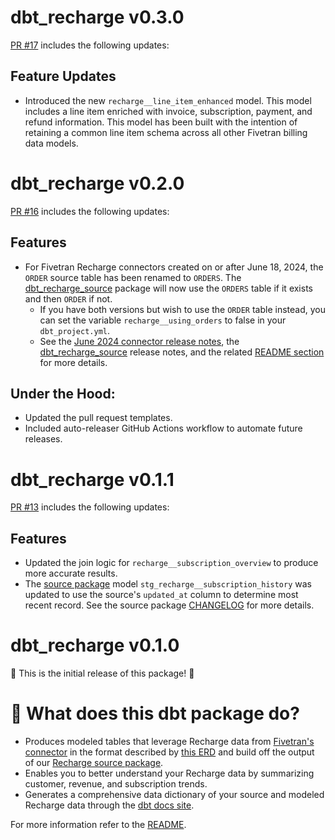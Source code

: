 # dbt_recharge v0.3.0
[PR #17](https://github.com/fivetran/dbt_recharge/pull/17) includes the following updates:
## Feature Updates
- Introduced the new `recharge__line_item_enhanced` model. This model includes a line item enriched with invoice, subscription, payment, and refund information. This model has been built with the intention of retaining a common line item schema across all other Fivetran billing data models.

# dbt_recharge v0.2.0
[PR #16](https://github.com/fivetran/dbt_recharge/pull/16) includes the following updates:
## Features
- For Fivetran Recharge connectors created on or after June 18, 2024, the `ORDER` source table has been renamed to `ORDERS`. The [dbt_recharge_source](https://github.com/fivetran/dbt_recharge_source) package will now use the `ORDERS` table if it exists and then `ORDER` if not.  
  - If you have both versions but wish to use the `ORDER` table instead, you can set the variable `recharge__using_orders` to false in your `dbt_project.yml`.
  - See the [June 2024 connector release notes](https://fivetran.com/docs/connectors/applications/recharge/changelog#june2024), the [dbt_recharge_source](https://github.com/fivetran/dbt_recharge_source/releases/tag/v0.2.0) release notes, and the related [README section](https://github.com/fivetran/dbt_recharge/blob/main/README.md##leveraging-orders-vs-orders-source) for more details.

## Under the Hood:
- Updated the pull request templates.
- Included auto-releaser GitHub Actions workflow to automate future releases.

# dbt_recharge v0.1.1
[PR #13](https://github.com/fivetran/dbt_recharge/pull/13) includes the following updates:
## Features
- Updated the join logic for `recharge__subscription_overview` to produce more accurate results.
- The [source package](https://github.com/fivetran/dbt_recharge_source/) model `stg_recharge__subscription_history` was updated to use the source's `updated_at` column to determine most recent record. See the source package [CHANGELOG](https://github.com/fivetran/dbt_recharge_source/blob/main/CHANGELOG.md) for more details. 

# dbt_recharge v0.1.0
🎉 This is the initial release of this package! 🎉
# 📣 What does this dbt package do?
- Produces modeled tables that leverage Recharge data from [Fivetran's connector](https://fivetran.com/docs/applications/recharge) in the format described by [this ERD](https://fivetran.com/docs/applications/recharge#schemainformation) and build off the output of our [Recharge source package](https://github.com/fivetran/dbt_recharge_source).
- Enables you to better understand your Recharge data by summarizing customer, revenue, and subscription trends.
- Generates a comprehensive data dictionary of your source and modeled Recharge data through the [dbt docs site](https://fivetran.github.io/dbt_recharge/).

For more information refer to the [README](https://github.com/fivetran/dbt_recharge/blob/main/README.md).
